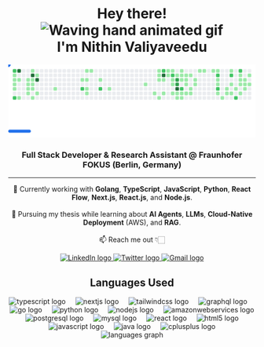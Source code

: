 
<h1 align="center">Hey there! <img src="https://raw.githubusercontent.com/nixin72/nixin72/master/wave.gif" 
         alt="Waving hand animated gif"
         height="45"
         width="45" /><br/>
         I'm Nithin Valiyaveedu</h1>
         <!-- Contribution Snake -->
         
<!-- <p align="center"> -->
<!--   <img src="https://raw.githubusercontent.com/Nithin-Valiyaveedu/git-display/master/download.svg" alt="Contribution Snake" /> -->
<!-- </p> -->

<picture>
  <source media="(prefers-color-scheme: dark)" srcset="https://raw.githubusercontent.com/Nithin-Valiyaveedu/Nithin-Valiyaveedu/refs/heads/github-breakout/images/breakout-dark.svg">
  <source media="(prefers-color-scheme: light)" srcset="https://raw.githubusercontent.com/Nithin-Valiyaveedu/Nithin-Valiyaveedu/refs/heads/github-breakout/images/breakout-light.svg">
  <img alt="Breakout Game" src="https://raw.githubusercontent.com/Nithin-Valiyaveedu/Nithin-Valiyaveedu/refs/heads/github-breakout/images/breakout-light.svg">
</picture>

<h3 align="center">
  Full Stack Developer & Research Assistant @ Fraunhofer FOKUS (Berlin, Germany)
</h3>

---

<p align="center">
  🔭 Currently working with <strong>Golang</strong>, <strong>TypeScript</strong>, <strong>JavaScript</strong>, 
  <strong>Python</strong>, <strong>React Flow</strong>, <strong>Next.js</strong>, <strong>React.js</strong>, and <strong>Node.js</strong>.<br><br>
  🌱 Pursuing my thesis while learning about <strong>AI Agents</strong>, <strong>LLMs</strong>, 
  <strong>Cloud-Native Deployment</strong> (AWS), and <strong>RAG</strong>.<br><br>
  📫 Reach me out 👇🏻
</p>

<div align="center">
  <a href="https://www.linkedin.com/in/nithin-valiyaveedu/" target="_blank">
    <img src="https://img.shields.io/static/v1?message=LinkedIn&logo=linkedin&label=&color=0077B5&logoColor=white&labelColor=&style=for-the-badge" height="25" alt="LinkedIn logo" />
  </a>
  <a href="https://x.com/Nithin_V1998" target="_blank">
    <img src="https://img.shields.io/static/v1?message=Twitter&logo=twitter&label=&color=1DA1F2&logoColor=white&labelColor=&style=for-the-badge" height="25" alt="Twitter logo" />
  </a>
  <a href="mailto:nithinvaliya@gmail.com" target="_blank">
    <img src="https://img.shields.io/static/v1?message=Gmail&logo=gmail&label=&color=D14836&logoColor=white&labelColor=&style=for-the-badge" height="25" alt="Gmail logo" />
  </a>
</div>

<h2 align="center">Languages Used</h2>
<div align="center">
  <img src="https://skillicons.dev/icons?i=ts" height="60" alt="typescript logo"  />
  <img width="12" />
  <img src="https://skillicons.dev/icons?i=nextjs" height="60" alt="nextjs logo"  />
  <img width="12" />
  <img src="https://skillicons.dev/icons?i=tailwind" height="60" alt="tailwindcss logo"  />
  <img width="12" />
  <img src="https://skillicons.dev/icons?i=graphql" height="60" alt="graphql logo"  />
  <img width="12" />
  <img src="https://skillicons.dev/icons?i=go" height="60" alt="go logo"  />
  <img width="12" />
  <img src="https://skillicons.dev/icons?i=py" height="60" alt="python logo"  />
  <img width="12" />
  <img src="https://cdn.jsdelivr.net/gh/devicons/devicon/icons/nodejs/nodejs-original.svg" height="60" alt="nodejs logo"  />
  <img width="12" />
  <img src="https://skillicons.dev/icons?i=aws" height="60" alt="amazonwebservices logo"  />
  <img width="12" />
  <img src="https://cdn.jsdelivr.net/gh/devicons/devicon/icons/postgresql/postgresql-original.svg" height="60" alt="postgresql logo"  />
  <img width="12" />
  <img src="https://skillicons.dev/icons?i=mysql" height="60" alt="mysql logo"  />
  <img width="12" />
  <img src="https://skillicons.dev/icons?i=react" height="60" alt="react logo"  />
  <img width="12" />
  <img src="https://skillicons.dev/icons?i=html" height="60" alt="html5 logo"  />
  <img width="12" />
  <img src="https://cdn.simpleicons.org/javascript/F7DF1E" height="60" alt="javascript logo"  />
  <img width="12" />
  <img src="https://skillicons.dev/icons?i=java" height="60" alt="java logo"  />
  <img width="12" />
  <img src="https://skillicons.dev/icons?i=cpp" height="60" alt="cplusplus logo"  />
</div>


<div align="center">
  <img src="https://github-readme-stats.vercel.app/api/top-langs?username=Nithin-Valiyaveedu&locale=en&hide_title=false&layout=compact&card_width=320&langs_count=8&theme=github_dark&hide_border=true&order=2&custom_title=Top%20Programming%20Languages" height="200" alt="languages graph"  />

</div>

###
